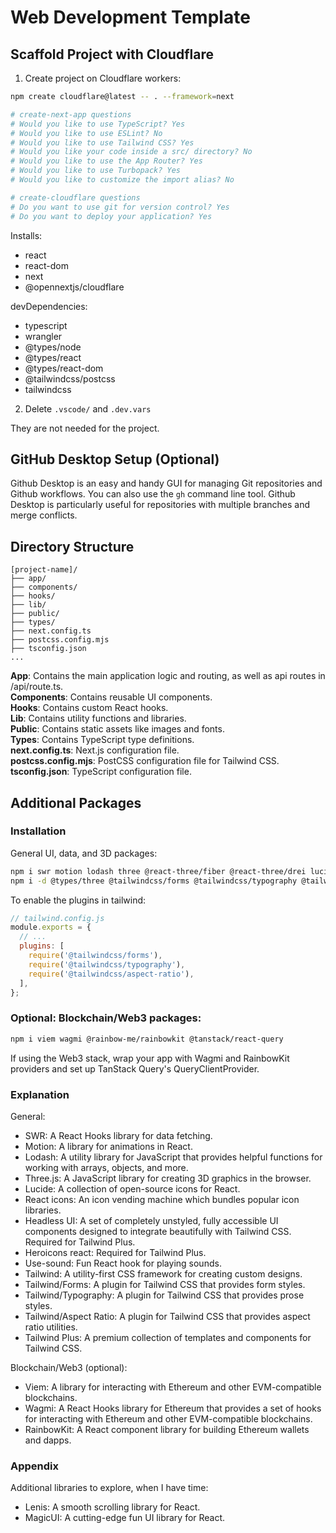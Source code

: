 # Web Development Template

## Scaffold Project with Cloudflare

1. Create project on Cloudflare workers:

```bash
npm create cloudflare@latest -- . --framework=next

# create-next-app questions
# Would you like to use TypeScript? Yes
# Would you like to use ESLint? No
# Would you like to use Tailwind CSS? Yes
# Would you like your code inside a src/ directory? No
# Would you like to use the App Router? Yes
# Would you like to use Turbopack? Yes
# Would you like to customize the import alias? No

# create-cloudflare questions
# Do you want to use git for version control? Yes
# Do you want to deploy your application? Yes
```

Installs:

- react
- react-dom
- next
- @opennextjs/cloudflare

devDependencies:

- typescript
- wrangler
- @types/node
- @types/react
- @types/react-dom
- @tailwindcss/postcss
- tailwindcss

2. Delete `.vscode/` and `.dev.vars`

They are not needed for the project.

## GitHub Desktop Setup (Optional)

Github Desktop is an easy and handy GUI for managing Git repositories and Github workflows. You can also use the `gh` command line tool. Github Desktop is particularly useful for repositories with multiple branches and merge conflicts.

## Directory Structure

```
[project-name]/
├── app/
├── components/
├── hooks/
├── lib/
├── public/
├── types/
├── next.config.ts
├── postcss.config.mjs
├── tsconfig.json
...
```

**App**: Contains the main application logic and routing, as well as api routes in /api/route.ts.<br>
**Components**: Contains reusable UI components.<br>
**Hooks**: Contains custom React hooks.<br>
**Lib**: Contains utility functions and libraries.<br>
**Public**: Contains static assets like images and fonts.<br>
**Types**: Contains TypeScript type definitions.<br>
**next.config.ts**: Next.js configuration file. <br>
**postcss.config.mjs**: PostCSS configuration file for Tailwind CSS. <br>
**tsconfig.json**: TypeScript configuration file.

## Additional Packages

### Installation

General UI, data, and 3D packages:

```bash
npm i swr motion lodash three @react-three/fiber @react-three/drei lucide-react @headlessui/react @heroicons/react react-icons use-sound
npm i -d @types/three @tailwindcss/forms @tailwindcss/typography @tailwindcss/aspect-ratio
```

To enable the plugins in tailwind:

```javascript
// tailwind.config.js
module.exports = {
  // ...
  plugins: [
    require('@tailwindcss/forms'),
    require('@tailwindcss/typography'),
    require('@tailwindcss/aspect-ratio'),
  ],
};
```

### Optional: Blockchain/Web3 packages:

```bash
npm i viem wagmi @rainbow-me/rainbowkit @tanstack/react-query
```

If using the Web3 stack, wrap your app with Wagmi and RainbowKit providers and set up TanStack Query's QueryClientProvider.

### Explanation

General:

- SWR: A React Hooks library for data fetching.
- Motion: A library for animations in React.
- Lodash: A utility library for JavaScript that provides helpful functions for working with arrays, objects, and more.
- Three.js: A JavaScript library for creating 3D graphics in the browser.
- Lucide: A collection of open-source icons for React.
- React icons: An icon vending machine which bundles popular icon libraries.
- Headless UI: A set of completely unstyled, fully accessible UI components designed to integrate beautifully with Tailwind CSS. Required for Tailwind Plus.
- Heroicons react: Required for Tailwind Plus.
- Use-sound: Fun React hook for playing sounds.
- Tailwind: A utility-first CSS framework for creating custom designs.
- Tailwind/Forms: A plugin for Tailwind CSS that provides form styles.
- Tailwind/Typography: A plugin for Tailwind CSS that provides prose styles.
- Tailwind/Aspect Ratio: A plugin for Tailwind CSS that provides aspect ratio utilities.
- Tailwind Plus: A premium collection of templates and components for Tailwind CSS.

Blockchain/Web3 (optional):

- Viem: A library for interacting with Ethereum and other EVM-compatible blockchains.
- Wagmi: A React Hooks library for Ethereum that provides a set of hooks for interacting with Ethereum and other EVM-compatible blockchains.
- RainbowKit: A React component library for building Ethereum wallets and dapps.

### Appendix

Additional libraries to explore, when I have time:

- Lenis: A smooth scrolling library for React.
- MagicUI: A cutting-edge fun UI library for React.
